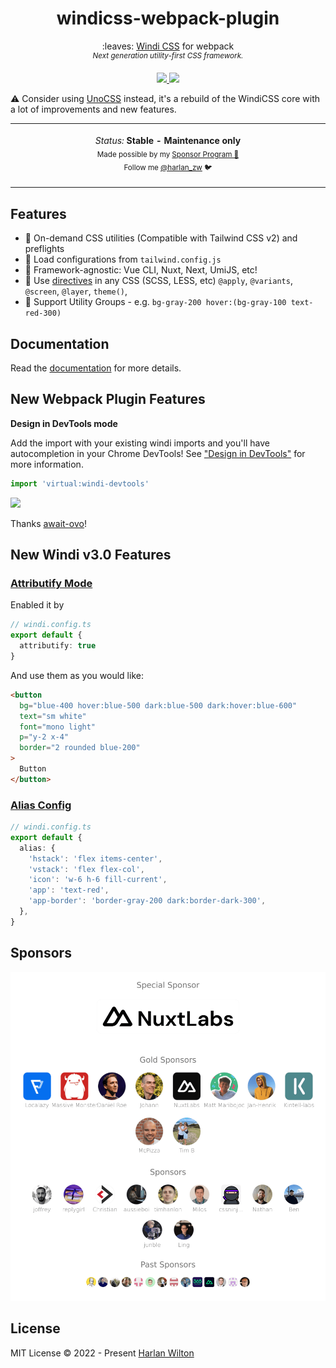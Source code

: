 <h1 align='center'>windicss-webpack-plugin</h1>

<p align='center'>:leaves: <a href="https://github.com/windicss/windicss">Windi CSS</a> for webpack️<br>
<sup><em>Next generation utility-first CSS framework.</em></sup>
</p>

<p align='center'>
<a href='https://www.npmjs.com/package/windicss-webpack-plugin'>
<img src='https://img.shields.io/npm/v/windicss-webpack-plugin?color=0EA5E9&label='>
</a>
<a href='https://github.com/windicss/windicss-webpack-plugin/actions/workflows/test.yml'>
<img src='https://github.com/windicss/windicss-webpack-plugin/actions/workflows/test.yml/badge.svg' >
</a>
</p>

⚠️ Consider using [UnoCSS](https://github.com/unocss/unocss) instead, 
it's a rebuild of the WindiCSS core with a lot of improvements and new features. 

<p align="center">
<table>
<tbody>
<td align="center">
<img width="2000" height="0" /><br>
<i>Status:</i> <b>Stable - Maintenance only</b><br>
<sub>Made possible by my <a href="https://github.com/sponsors/harlan-zw">Sponsor Program 💖</a><br> Follow me <a href="https://twitter.com/harlan_zw">@harlan_zw</a> 🐦</sub><br>
<img width="2000" height="0" />
</td>
</tbody>
</table>
</p>

## Features

- 🧩 On-demand CSS utilities (Compatible with Tailwind CSS v2) and preflights
- 🍃 Load configurations from `tailwind.config.js`
- 🤝 Framework-agnostic: Vue CLI, Nuxt, Next, UmiJS, etc!
- 📄 Use [directives](https://windicss.org/features/directives.html) in any CSS (SCSS, LESS, etc) `@apply`, `@variants`, `@screen`, `@layer`, `theme()`,
- 🎳 Support Utility Groups - e.g. `bg-gray-200 hover:(bg-gray-100 text-red-300)`

## Documentation

Read the [documentation](https://windicss.org/integrations/webpack.html) for more details.

## New Webpack Plugin Features

**Design in DevTools mode**

Add the import with your existing windi imports and you'll have autocompletion in your Chrome DevTools! See ["Design in DevTools"](https://windicss.org/integrations/vite.html#design-in-devtools) for
more information.

```js
import 'virtual:windi-devtools'
```

<img src="https://user-images.githubusercontent.com/41503212/163978055-9be54838-5156-47ca-a2e7-f94480806002.gif" width="300" />

Thanks [await-ovo](https://github.com/await-ovo)!

## New Windi v3.0 Features

### [Attributify Mode](https://windicss.org/posts/v30.html#attributify-mode)

Enabled it by

```ts
// windi.config.ts
export default {
  attributify: true
}
```

And use them as you would like:

```html
<button 
  bg="blue-400 hover:blue-500 dark:blue-500 dark:hover:blue-600"
  text="sm white"
  font="mono light"
  p="y-2 x-4"
  border="2 rounded blue-200"
>
  Button
</button>
```

### [Alias Config](https://windicss.org/posts/v30.html#alias-config)

```ts
// windi.config.ts
export default {
  alias: {
    'hstack': 'flex items-center',
    'vstack': 'flex flex-col',
    'icon': 'w-6 h-6 fill-current',
    'app': 'text-red',
    'app-border': 'border-gray-200 dark:border-dark-300',
  },
}
```

## Sponsors

<p align="center">
  <a href="https://raw.githubusercontent.com/harlan-zw/static/main/sponsors.png">
    <img src='https://raw.githubusercontent.com/harlan-zw/static/main/sponsors.png'/>
  </a>
</p>

## License

MIT License © 2022 - Present [Harlan Wilton](https://github.com/harlan-zw)
